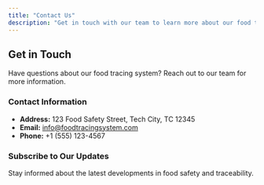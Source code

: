 ```yaml
---
title: "Contact Us"
description: "Get in touch with our team to learn more about our food tracing system"
---
```


## Get in Touch

Have questions about our food tracing system? Reach out to our team for more information.

### Contact Information

- **Address:** 123 Food Safety Street, Tech City, TC 12345
- **Email:** info@foodtracingsystem.com
- **Phone:** +1 (555) 123-4567

### Subscribe to Our Updates

Stay informed about the latest developments in food safety and traceability.